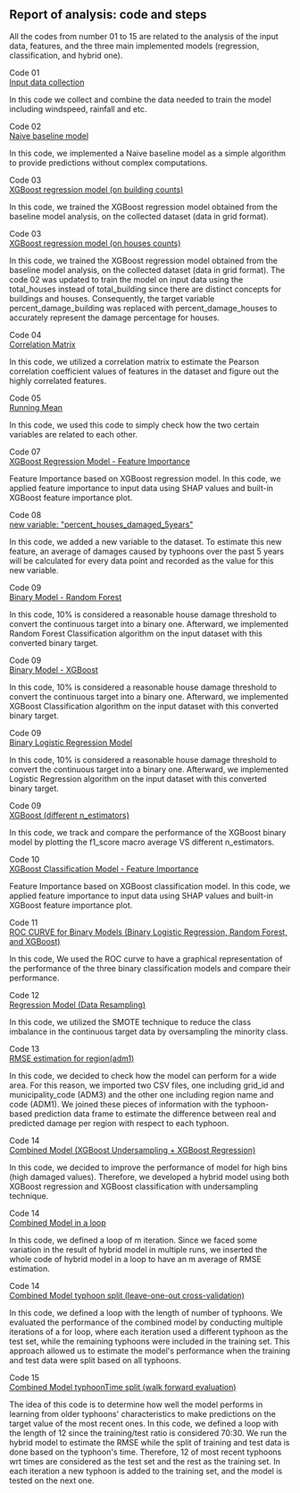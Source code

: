 ## Report of analysis: code and steps

All the codes from number 01 to 15 are related to the analysis of the
input data, features, and the three main implemented models (regression, classification, and hybrid one).

Code 01 <br />
[Input data collection](01_collate_data.ipynb)

In this code we collect and combine the data needed to train the model including windspeed, rainfall and etc.

Code 02 <br />
[Naive baseline model](02_model_training-baselines.ipynb)

In this code, we implemented a Naive baseline model as a simple algorithm to provide predictions without complex computations.

Code 03 <br />
[XGBoost regression model (on building counts)](03_model_training.ipynb)

In this code, we trained the XGBoost regression model obtained from the baseline model analysis, on the collected dataset (data in grid format). 

Code 03 <br />
[XGBoost regression model (on houses counts)](03_model_training_updated_with_houses.ipynb)

In this code, we trained the XGBoost regression model obtained from the baseline model analysis, on the collected dataset (data in grid format). The code 02 was updated to train the model on input data using the total_houses instead of total_building since there are distinct concepts for buildings and houses. Consequently, the target variable percent_damage_building was replaced with percent_damage_houses to accurately represent the damage percentage for houses.

Code 04 <br />
[Correlation Matrix](04_Correlation_Matrix.ipynb)

In this code, we utilized a correlation matrix to estimate the Pearson correlation coefficient values of features in the dataset and figure out the highly correlated features.

Code 05 <br />
[Running Mean](05_Moving_Average.ipynb)

In this code, we used this code to simply check how the two certain variables are related to each other.

Code 07 <br />
[XGBoost Regression Model - Feature Importance](07_Feature_Importance.ipynb)

Feature Importance based on XGBoost regression model.
In this code, we applied feature importance to input data using SHAP values and built-in XGBoost feature importance plot. 

Code 08 <br />
[new variable: "percent_houses_damaged_5years"](08_historical_variable.ipynb)

In this code, we added a new variable to the dataset. To estimate this new feature, an average of damages caused by typhoons over the past 5 years will be calculated for every data point and recorded as the value for this new variable.

Code 09 <br />
[Binary Model - Random Forest](09_binary_model-RandomForest.ipynb)

In this code, 10% is considered a reasonable house damage threshold to convert the continuous target into a binary one. Afterward, we implemented Random Forest Classification algorithm on the input dataset with this converted binary target.

Code 09 <br />
[Binary Model - XGBoost](09_binary_model-Xgboost.ipynb)

In this code, 10% is considered a reasonable house damage threshold to convert the continuous target into a binary one. Afterward, we implemented XGBoost Classification algorithm on the input dataset with this converted binary target.

Code 09 <br />
[Binary Logistic Regression Model](09_binary_model_LogisticRegr.ipynb)

In this code, 10% is considered a reasonable house damage threshold to convert the continuous target into a binary one. Afterward, we implemented Logistic Regression algorithm on the input dataset with this converted binary target.

Code 09 <br />
[XGBoost (different n_estimators)](09_binary_Xgboost-different_n_estimators.ipynb)

In this code, we track and compare the performance of the XGBoost binary model by plotting the f1_score macro average VS different n_estimators.

Code 10 <br />
[XGBoost Classification Model - Feature Importance](10_Feature_Importance(SHAP)_Xgboost_binary_model.ipynb)

Feature Importance based on XGBoost classification model.
In this code, we applied feature importance to input data using SHAP values and built-in XGBoost feature importance plot. 

Code 11 <br />
[ROC CURVE for Binary Models (Binary Logistic Regression, Random Forest, and XGBoost)](11_ROC_CURVE_xgb_rf_lregr.ipynb)

In this code, We used the ROC curve to have a graphical representation of the performance of the three binary classification models and compare their performance.

Code 12 <br />
[Regression Model (Data Resampling)](12_XGBoost_Regression_resampling.ipynb)

In this code, we utilized the SMOTE technique to reduce the class imbalance in the continuous target data by oversampling the minority class.

Code 13 <br />
[RMSE estimation for region(adm1)](13_RMSE_for_region_lastVersion.ipynb)

In this code, we decided to check how the model can perform for a wide area.
For this reason, we imported two CSV files, one including grid_id and municipality_code (ADM3) and the other one including region name and code (ADM1). We joined these pieces of information with the typhoon-based prediction data frame to estimate the difference between real and predicted damage per region with respect to each typhoon.

Code 14 <br />
[Combined Model (XGBoost Undersampling + XGBoost Regression)](14_Combined_model_LastVersion.ipynb)

In this code, we decided to improve the performance of model for high bins (high damaged values).
Therefore, we developed a hybrid model using both XGBoost regression and XGBoost classification with undersampling technique.

Code 14 <br />
[Combined Model in a loop](14_Combined_model_in_Loop.ipynb)

In this code, we defined a loop of m iteration.
Since we faced some variation in the result of hybrid model in multiple runs, we inserted the whole code of hybrid model in a loop to have an m average of RMSE estimation.

Code 14 <br />
[Combined Model typhoon split (leave-one-out cross-validation)](14_Combined_model_train_test_split_typhoon.ipynb)

In this code, we defined a loop with the length of number of typhoons.
We evaluated the performance of the combined model by conducting multiple iterations of a for loop, where each iteration used a different typhoon as the test set, while the remaining typhoons were included in the training set. This approach allowed us to estimate the model's performance when the training and test data were split based on all typhoons.

Code 15 <br />
[Combined Model typhoonTime split (walk forward evaluation)](15_Combined_model_train_test_split_typhoonTime(undersampling).ipynb)

The idea of this code is to determine how well the model performs in learning from older typhoons' characteristics to make predictions on the target value of the most recent ones.
In this code, we defined a loop with the length of 12 since the training/test ratio is considered 70:30.
We run the hybrid model to estimate the RMSE while the split of training and test data is done based on the typhoon's time. Therefore, 12 of most recent typhoons wrt times are considered as the test set and the rest as the training set. In each iteration a new typhoon is added to the training set, and the model is tested on the next one.
